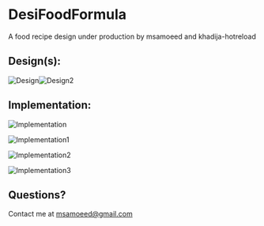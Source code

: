 # DesiFoodFormula
A food recipe design under production by msamoeed and khadija-hotreload

## Design(s):
![Design](https://firebasestorage.googleapis.com/v0/b/desifoodformula.appspot.com/o/Screenshot%202020-10-27%20at%2012.03.01%20PM.png?alt=media&token=9adffaf9-7e97-4e3c-9abd-2147c644da16)![Design2](https://firebasestorage.googleapis.com/v0/b/desifoodformula.appspot.com/o/Screenshot%202020-10-27%20at%2012.03.17%20PM.png?alt=media&token=1f13c326-3b65-4499-aaa7-11afba57f101)


## Implementation:
![Implementation](https://firebasestorage.googleapis.com/v0/b/desifoodformula.appspot.com/o/Screenshot%202020-10-27%20at%2012.03.36%20PM.png?alt=media&token=b6857c1e-0684-427d-8f13-bb954b60f518)


![Implementation1](https://firebasestorage.googleapis.com/v0/b/desifoodformula.appspot.com/o/Screenshot%202020-10-27%20at%2012.04.14%20PM.png?alt=media&token=059c3490-23cb-447a-9c72-918705bbe639)




![Implementation2](https://firebasestorage.googleapis.com/v0/b/desifoodformula.appspot.com/o/Screenshot%202020-10-27%20at%2012.04.34%20PM.png?alt=media&token=54c907c3-b8c8-4d43-b80f-32cb8e4520d3)




![Implementation3](https://firebasestorage.googleapis.com/v0/b/desifoodformula.appspot.com/o/Screenshot%202020-10-27%20at%2012.04.50%20PM.png?alt=media&token=f7dedaf9-54ee-47b6-b0dd-245865ff36a7)
## Questions?
Contact me at msamoeed@gmail.com
